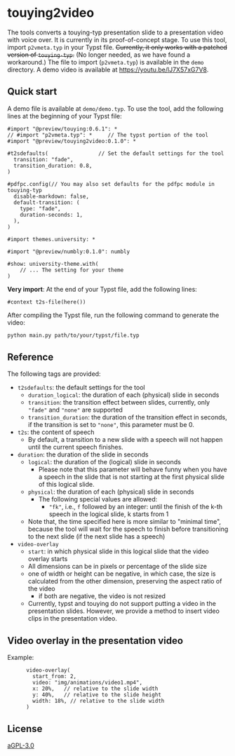 # touying2video

The tools converts a touying-typ presentation slide to a presentation video with voice over. 
It is currently in its proof-of-concept stage.
To use this tool, import `p2vmeta.typ` in your Typst file.  ~~Currently, it only works with a patched version of `touying-typ`.~~ (No longer needed, as we have found a workaround.)  The file to import (`p2vmeta.typ`) is available in the `demo` directory.  A demo video is available at <https://youtu.be/lJ7X57xG7V8>.


## Quick start

A demo file is available at `demo/demo.typ`.   To use the tool, add the following lines at the beginning of your Typst file:

```typst
#import "@preview/touying:0.6.1": *
// #import "p2vmeta.typ": *     // The typst portion of the tool
#import "@preview/touying2video:0.1.0": *

#t2sdefaults(                // Set the default settings for the tool
  transition: "fade",
  transition_duration: 0.8,
)

#pdfpc.config(// You may also set defaults for the pdfpc module in touying-typ
  disable-markdown: false,
  default-transition: (
    type: "fade",
    duration-seconds: 1,
  ),
)

#import themes.university: *

#import "@preview/numbly:0.1.0": numbly

#show: university-theme.with(
    // ... The setting for your theme
)
```

**Very import**: At the end of your Typst file, add the following lines:

```typst
#context t2s-file(here())
```

After compiling the Typst file, run the following command to generate the video:

```bash
python main.py path/to/your/typst/file.typ
```


## Reference

The following tags are provided:
- `t2sdefaults`: the default settings for the tool
    - `duration_logical`: the duration of each (physical) slide in seconds
    - `transition`: the transition effect between slides, currently, only `"fade"` and `"none"` are supported
    - `transition_duration`: the duration of the transition effect in seconds, if the transition is set to `"none"`, this parameter must be 0. 
- `t2s`: the content of speech
    - By default, a transition to a new slide with a speech will not happen until the current speech finishes.
- `duration`: the duration of the slide in seconds
    - `logical`: the duration of the (logical) slide in seconds
        - Please note that this parameter will behave funny when you have a speech in the slide that is not starting at the first physical slide of this logical slide.
    - `physical`: the duration of each (physical) slide in seconds
        - The following special values are allowed:
            - `"fk"`, i.e., `f` followed by an integer: until the finish of the k-th speech in the logical slide, k starts from 1
            <!-- - `"fk+t"`, i.e., `f` followed by an integer, a `+`, and a float: until the finish of the k-th speech in the logical slide plus the specified time-->
    - Note that, the time specified here is more similar to "minimal time", because the tool will wait for the speech to finish before transitioning to the next slide (if the next slide has a speech)
- `video-overlay`
    - `start`: in which physical slide in this logical slide that the video overlay starts
    - All dimensions can be in pixels or percentage of the slide size
    - one of width or height can be negative, in which case, the size is calculated from the other dimension, preserving the aspect ratio of the video
        - if both are negative, the video is not resized
    - Currently, typst and touying do not support putting a video in the presentation slides.  However, we provide a method to insert video clips in the presentation video. 


## Video overlay in the presentation video


Example:

```typst
      video-overlay(
        start_from: 2,
        video: "img/animations/video1.mp4",
        x: 20%,   // relative to the slide width
        y: 40%,   // relative to the slide height
        width: 18%, // relative to the slide width
      )
```


## License

[aGPL-3.0](https://github.com/yangwenbo99/touying2video/blob/main/LICENSE)
